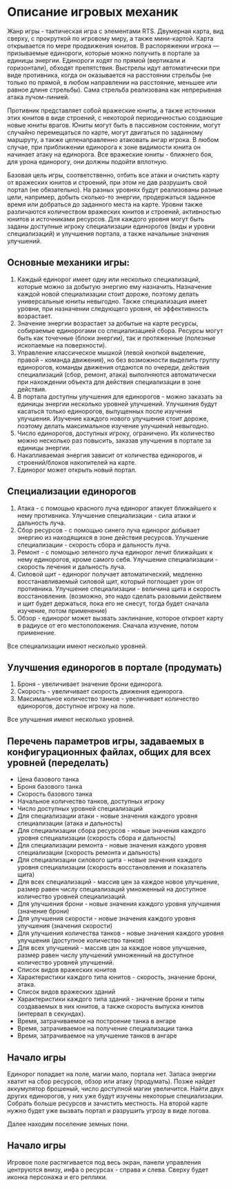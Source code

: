 # Описание игровых механик

Жанр игры - тактическая игра с элементами RTS. Двумерная карта, вид сверху, с прокруткой по игровому миру, а также мини-картой. Карта открывается по  мере продвижения юнитов. В распоряжении игрока — призываемые единороги, которые можно получить в портале за единицы энергии. Единороги ходят по прямой (вертикали и горизонтали), обходят препятствия. Выстрелы идут автоматически при виде противника, когда он оказывается на расстоянии стрельбы (не только по прямой, в любом направлении на расстояние, меньшее или равное длине стрельбы). Сама стрельба реализована как непрерывная атака лучом-линией. 

Противник представляет собой вражеские юниты, а также источники этих юнитов в виде строений, с некоторой периодичностью создающие новые юниты врагов. Юниты могут быть в пассивном состоянии, могут случайно перемещаться по карте, могут двигаться по заданному маршруту, а также целенаправленно атаковать ангар игрока. В любом случае, при приближении единорога к зоне видимости юнита он начинает атаку на единорога. Все вражеские юниты - ближнего боя, для урона единорогу, они должны подойти вплотную.

Базовая цель игры, соответственно, отбить все атаки и очистить карту от вражеских юнитов и строений, при этом не дав разрушить свой портал (не обязательно). На разных уровнях будут реализованы разные цели, например, добыть сколько-то энергии, продержаться заданное время или добраться до заданного места на карте. Уровни также различаются количеством вражеских юнитов и строений, активностью юнитов и источниками ресурсов.
Для каждого уровня могут быть заданы доступные игроку специализации единорогов (виды и уровни специализаций) и улучшения портала, а также начальные значения улучшений.

## Основные механики игры:

1. Каждый единорог имеет одну или несколько специализаций, которые можно за добытую энергию ему назначить. Назначение каждой новой специализации стоит дороже, поэтому делать универсальные юниты невыгодно. Также специализация имеет уровни, при назначении следующего уровня, её эффективность возрастает.
2. Значение энергии возрастает за добытые на карте ресурсы, собираемые единорогами со специализацией сбора. Ресурсы могут быть как точечные (блоки энергии), так и протяженные (полезные ископаемые на поверхности).
3. Управление классическое мышкой (левой кнопкой выделение, правой - команда движения), но без возможности выделить группу единорогов, команды движения отдаются по очереди, действия специализаций (сбор, ремонт, атака) выполняются автоматически при нахождении объекта для действия специализации в зоне действия.
4. В портала доступны улучшения для единорогов - можно заказать эа единицы энергии несколько уровней улучшений. Улучшения будут касаться только единорогов, выпущенных после изучения улучшения. Изучение каждого нового улучшения стоит дороже, поэтому делать максимальное изучение улучшений невыгодно.
5. Число единорогов, доступных игроку, ограничено. Их количество можно несколько раз повысить, заказав улучшения в портале за единицы энергии.
6. Накапливаемая энергия зависит от количества единорогов, и строений/блоков накопителей на карте.
7. Единорог может открыть новый портал.

## Специализации единорогов

1. Атака - с помощью красного луча единорог атакует ближайшего к нему противника. Улучшение специализации - сила атаки и дальность луча.
2. Сбор ресурсов - с помощью синего луча единорог добывает энергию из находящихся в зоне действия ресурсов. Улучшение специализации - скорость сбора и дальность луча.
3. Ремонт - с помощью зеленого луча единорог лечит ближайших к нему единорогов, кроме самого себя. Улучшение специализации - скорость лечения и дальность луча.
4. Силовой щит - единорог получает автоматический, медленно восстанавливаемый силовой щит, который поглощает урон от противника. Улучшение специализации - величина щита и скорость восстановления. (возможно, это надо сделать разовыми действием и щит будет держаться, пока его не снесут, тогда будет сначала изучение, потом применение)
5. Обзор - единорог может вызвать заклинание, которое откроет карту в радиусе от его местоположения. Сначала изучение, потом применение.

Все специализации имеют несколько уровней.

## Улучшения единорогов в портале (продумать)

1. Броня - увеличивает значение брони единорога.
2. Скорость - увеличивает скорость движения единорога.
3. Максимальное количество танков - увеличивает количество единорогов, доступное игроку на поле.

Все улучшения имеют несколько уровней.

## Перечень параметров игры, задаваемых в конфигурационных файлах, общих для всех уровней (переделать)

* Цена базового танка
* Броня базового танка
* Скорость базового танка
* Начальное количество танков, доступных игроку
* Число доступных уровней специализаций
* Для специализации атаки - новые значения каждого уровня специализации (атака и дальность)
* Для специализации сбора ресурсов - новые значения каждого уровня специализации (скорость сбора и дальность)
* Для специализации ремонта - новые значения каждого уровня специализации (скорость ремонта и дальность)
* Для специализации силового щита - новые значения каждого уровня специализации (скорость восстановления и показатель щита)
* Для всех специализаций - массив цен за каждое новое улучшение, размер равен числу специализаций умноженный на доступное количество уровней специализаций.
* Для улучшения брони - новые значения каждого уровня улучшения (значение брони)
* Для улучшения скорости - новые значения каждого уровня улучшения (значения скорости)
* Для улучшения количества танков - новые значения каждого уровня улучшения (доступное количество танков)
* Для всех улучшений - массив цен за каждое новое улучшение, размер равен числу улучшений умноженный на доступное количество уровней улучшений.
* Список видов вражеских юнитов
* Характеристики каждого типа юнитов - скорость, значение брони, атака.
* Список видов вражеских зданий
* Характеристики каждого типа зданий - значение брони и типы создаваемых в них юнитов, а также скорость выпуска юнитов (интервал в секундах).
* Время, затрачиваемое на построение танка в ангаре
* Время, затрачиваемое на получение специализации танка
* Время, затрачиваемое на улучшение танков в ангаре


## Начало игры

Единорог попадает на поле, магии мало, портала нет. Запаса энергии хватит  на сбор ресурсов, обзор или атаку (продумать). Позже найдет аккумулятор брошеный, число доступной магии увеличится. Найти двух других единорогов, у них уже будут изучены некоторые специализации. Собрать больше ресурсов и зачистить местность. На второй карте нужно будет уже вызвать портал и разрушить угрозу  в виде логова.

Далее находим поселение земных пони.


## Начало игры

Игровое поле растягивается под весь экран, панели управления центруются внизу, инфа о ресурсах - справа и слева. Сверху будет иконка персонажа и его реплики.
